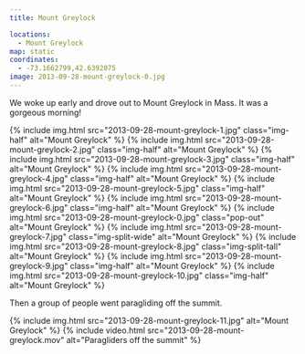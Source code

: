 ```yaml
---
title: Mount Greylock

locations:
  - Mount Greylock
map: static
coordinates:
  - -73.1662799,42.6392075
image: 2013-09-28-mount-greylock-0.jpg
---
```


We woke up early and drove out to Mount Greylock in Mass. It was a gorgeous morning!

<div class="photos">

{% include img.html src="2013-09-28-mount-greylock-1.jpg" class="img-half" alt="Mount Greylock" %}
{% include img.html src="2013-09-28-mount-greylock-2.jpg" class="img-half" alt="Mount Greylock" %}
{% include img.html src="2013-09-28-mount-greylock-3.jpg" class="img-half" alt="Mount Greylock" %}
{% include img.html src="2013-09-28-mount-greylock-4.jpg" class="img-half" alt="Mount Greylock" %}
{% include img.html src="2013-09-28-mount-greylock-5.jpg" class="img-half" alt="Mount Greylock" %}
{% include img.html src="2013-09-28-mount-greylock-6.jpg" class="img-half" alt="Mount Greylock" %}
{% include img.html src="2013-09-28-mount-greylock-0.jpg" class="pop-out" alt="Mount Greylock" %}
{% include img.html src="2013-09-28-mount-greylock-7.jpg" class="img-split-wide" alt="Mount Greylock" %}
{% include img.html src="2013-09-28-mount-greylock-8.jpg" class="img-split-tall" alt="Mount Greylock" %}
{% include img.html src="2013-09-28-mount-greylock-9.jpg" class="img-half" alt="Mount Greylock" %}
{% include img.html src="2013-09-28-mount-greylock-10.jpg" class="img-half" alt="Mount Greylock" %}

</div>

Then a group of people went paragliding off the summit.

<div class="photos">
{% include img.html src="2013-09-28-mount-greylock-11.jpg" alt="Mount Greylock" %}
{% include video.html src="2013-09-28-mount-greylock.mov" alt="Paragliders off the summit" %}
</div>
